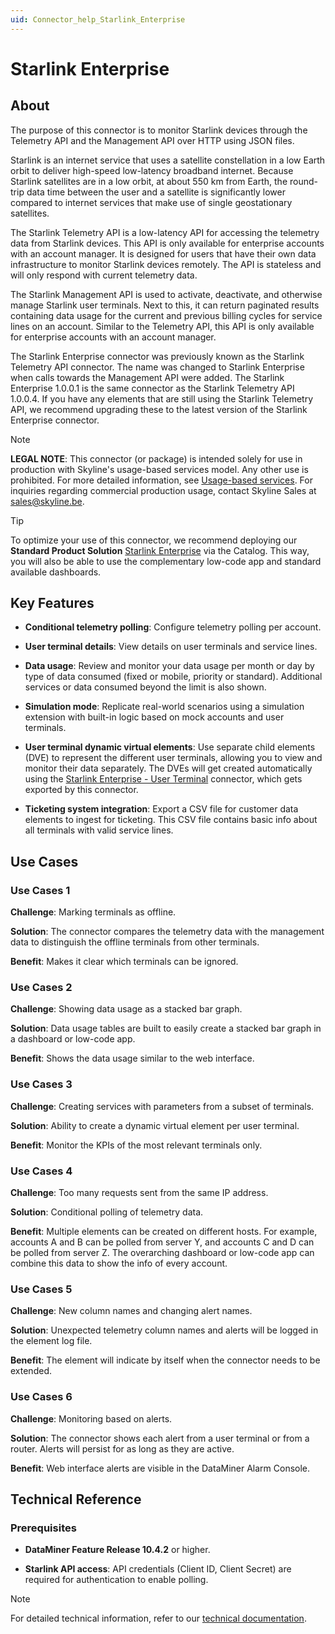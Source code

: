 ```yaml
---
uid: Connector_help_Starlink_Enterprise
---
```


# Starlink Enterprise

## About

The purpose of this connector is to monitor Starlink devices through the Telemetry API and the Management API over HTTP using JSON files.

Starlink is an internet service that uses a satellite constellation in a low Earth orbit to deliver high-speed low-latency broadband internet. Because Starlink satellites are in a low orbit, at about 550 km from Earth, the round-trip data time between the user and a satellite is significantly lower compared to internet services that make use of single geostationary satellites.

The Starlink Telemetry API is a low-latency API for accessing the telemetry data from Starlink devices. This API is only available for enterprise accounts with an account manager. It is designed for users that have their own data infrastructure to monitor Starlink devices remotely. The API is stateless and will only respond with current telemetry data.

The Starlink Management API is used to activate, deactivate, and otherwise manage Starlink user terminals. Next to this, it can return paginated results containing data usage for the current and previous billing cycles for service lines on an account. Similar to the Telemetry API, this API is only available for enterprise accounts with an account manager.

The Starlink Enterprise connector was previously known as the Starlink Telemetry API connector. The name was changed to Starlink Enterprise when calls towards the Management API were added. The Starlink Enterprise 1.0.0.1 is the same connector as the Starlink Telemetry API 1.0.0.4. If you have any elements that are still using the Starlink Telemetry API, we recommend upgrading these to the latest version of the Starlink Enterprise connector.

> [!NOTE]
> **LEGAL NOTE**: This connector (or package) is intended solely for use in production with Skyline's usage-based services model. Any other use is prohibited. For more detailed information, see [Usage-based services](https://aka.dataminer.services/usage-based-services-docs). For inquiries regarding commercial production usage, contact Skyline Sales at <sales@skyline.be>.

> [!TIP]
> To optimize your use of this connector, we recommend deploying our **Standard Product Solution** [Starlink Enterprise](https://catalog.dataminer.services/details/66a4c259-0fb1-4c27-aede-8bbd3a4925d0) via the Catalog. This way, you will also be able to use the complementary low-code app and standard available dashboards.

## Key Features

- **Conditional telemetry polling**: Configure telemetry polling per account.

- **User terminal details**: View details on user terminals and service lines.

- **Data usage**: Review and monitor your data usage per month or day by type of data consumed (fixed or mobile, priority or standard). Additional services or data consumed beyond the limit is also shown.

- **Simulation mode**: Replicate real-world scenarios using a simulation extension with built-in logic based on mock accounts and user terminals.

- **User terminal dynamic virtual elements**: Use separate child elements (DVE) to represent the different user terminals, allowing you to view and monitor their data separately. The DVEs will get created automatically using the [Starlink Enterprise - User Terminal](xref:Connector_help_Starlink_Enterprise_-_User_Terminal) connector, which gets exported by this connector.

- **Ticketing system integration**: Export a CSV file for customer data elements to ingest for ticketing. This CSV file contains basic info about all terminals with valid service lines.

## Use Cases

### Use Cases 1

**Challenge**: Marking terminals as offline.

**Solution**: The connector compares the telemetry data with the management data to distinguish the offline terminals from other terminals.

**Benefit**: Makes it clear which terminals can be ignored.

### Use Cases 2

**Challenge**: Showing data usage as a stacked bar graph.

**Solution**: Data usage tables are built to easily create a stacked bar graph in a dashboard or low-code app.

**Benefit**: Shows the data usage similar to the web interface.

### Use Cases 3

**Challenge**: Creating services with parameters from a subset of terminals.

**Solution**: Ability to create a dynamic virtual element per user terminal.

**Benefit**: Monitor the KPIs of the most relevant terminals only.

### Use Cases 4

**Challenge**: Too many requests sent from the same IP address.

**Solution**: Conditional polling of telemetry data.

**Benefit**: Multiple elements can be created on different hosts. For example, accounts A and B can be polled from server Y, and accounts C and D can be polled from server Z. The overarching dashboard or low-code app can combine this data to show the info of every account.

### Use Cases 5

**Challenge**: New column names and changing alert names.

**Solution**: Unexpected telemetry column names and alerts will be logged in the element log file.

**Benefit**: The element will indicate by itself when the connector needs to be extended.

### Use Cases 6

**Challenge**: Monitoring based on alerts.

**Solution**: The connector shows each alert from a user terminal or from a router. Alerts will persist for as long as they are active.

**Benefit**: Web interface alerts are visible in the DataMiner Alarm Console.

## Technical Reference

### Prerequisites

- **DataMiner Feature Release 10.4.2** or higher.

- **Starlink API access**: API credentials (Client ID, Client Secret) are required for authentication to enable polling.

> [!NOTE]
> For detailed technical information, refer to our [technical documentation](xref:Connector_help_Starlink_Enterprise_Technical).
